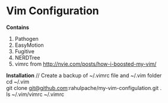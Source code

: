 Vim Configuration
====================

<strong>Contains</strong> <br>
1. Pathogen <br>
2. EasyMotion <br>
3. Fugitive <br>
4. NERDTree <br>
5. vimrc from http://nvie.com/posts/how-i-boosted-my-vim/ <br>

<strong>Installation</strong>
// Create a backup of ~/.vimrc file and ~/.vim folder <br>
cd ~/.vim <br>
git clone git@github.com:rahulpache/my-vim-configulation.git . <br>
ls ~/.vim/vimrc ~/.vimrc <br>
